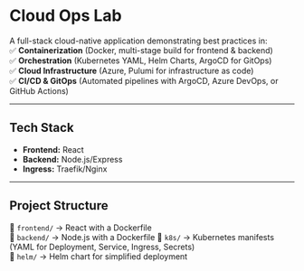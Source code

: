 # Cloud Ops Lab  

A full-stack cloud-native application demonstrating best practices in:  
✅ **Containerization** (Docker, multi-stage build for frontend & backend)  
✅ **Orchestration** (Kubernetes YAML, Helm Charts, ArgoCD for GitOps)  
✅ **Cloud Infrastructure** (Azure, Pulumi for infrastructure as code)  
✅ **CI/CD & GitOps** (Automated pipelines with ArgoCD, Azure DevOps, or GitHub Actions)  

---

## Tech Stack  

- **Frontend:** React
- **Backend:** Node.js/Express
- **Ingress:** Traefik/Nginx

---

## Project Structure  

📁 `frontend/` → React with a Dockerfile  
📁 `backend/` → Node.js with a Dockerfile
📁 `k8s/` → Kubernetes manifests (YAML for Deployment, Service, Ingress, Secrets)  
📁 `helm/` → Helm chart for simplified deployment